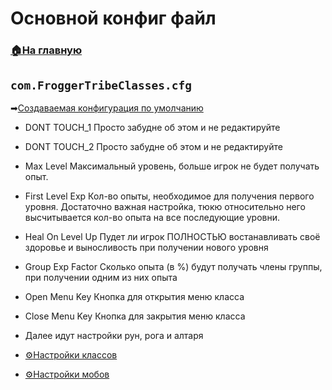 # Основной конфиг файл

###  [🏠На главную](https://github.com/FroggerHH/Frogger-Tribe-Classes-WIKI#readme)

## ```com.FroggerTribeClasses.cfg``` 
➡[Создаваемая конфигурация по умолчанию](config/com.FroggerTribeClasses.cfg)

* DONT TOUCH_1 Просто забудне об этом и не редактируйте
* DONT TOUCH_2 Просто забудне об этом и не редактируйте
* Max Level Максимальный уровень, больше игрок не будет получать опыт.
* First Level Exp Кол-во опыты, необходимое для получения первого уровня. Достаточно важная настройка, тюкю относительно него высчитывается кол-во опыта на все последующие уровни.
* Heal On Level Up Пудет ли игрок ПОЛНОСТЬЮ востанавливать своё здоровье и выносливость при получении нового уровня
* Group Exp Factor Сколько опыта (в %) будут получать члены группы, при получении одним из них опыта
* Open Menu Key Кнопка для открытия меню класса
* Close Menu Key Кнопка для закрытия меню класса
* Далее идут настройки рун, рога и алтаря


* [⚙️Настройки классов](https://github.com/FroggerHH/Frogger-Tribe-Classes-WIKI/blob/main/LevelTree.md) 
* [⚙️Настройки мобов](https://github.com/FroggerHH/Frogger-Tribe-Classes-WIKI/blob/main/MonstersSettings.md) 
